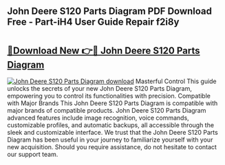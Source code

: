 ## John Deere S120 Parts Diagram PDF Download Free - Part-iH4 User Guide Repair f2i8y

# <h2><a href="http://dfm9in7.blite.top/?on=John+Deere+S120+Parts+Diagram">🔗Download New 👉🔴 John Deere S120 Parts Diagram</a></h2>

[![John Deere S120 Parts Diagram download](https://i.imgur.com/lujVjoI.png)](http://dfm9in7.blite.top/?on=John+Deere+S120+Parts+Diagram)
Masterful Control This guide unlocks the secrets of your new John Deere S120 Parts Diagram, empowering you to control its functionalities with precision. Compatible with Major Brands This John Deere S120 Parts Diagram is compatible with major brands of compatible products. John Deere S120 Parts Diagram advanced features include image recognition, voice commands, customizable profiles, and automatic backups, all accessible through the sleek and customizable interface. We trust that the John Deere S120 Parts Diagram has been useful in your journey to familiarize yourself with your new acquisition. Should you require assistance, do not hesitate to contact our support team.
